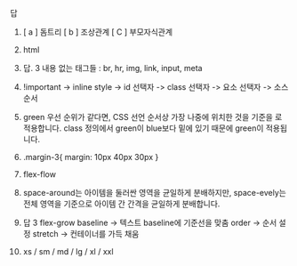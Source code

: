 답

1. [ a ] 돔트리
   [ b ] 조상관계
   [ C ] 부모자식관계



2. html



3. 답. 3
   내용 없는 태그들
   : br, hr, img, link, input, meta

   

4. !important -> inline style -> id 선택자 -> class 선택자 -> 요소 선택자 -> 소스 순서

   

5. green
   우선 순위가 같다면, CSS 선언 순서상 가장 나중에 위치한 것을 기준을 로 적용합니다. class 정의에서 green이 blue보다 밑에 있기 때문에 green이 적용됩니다.

   

6. .margin-3{
   margin: 10px 40px 30px
   }

   

7. flex-flow

   

8. space-around는 아이템을 둘러싼 영역을 균일하게 분배하지만, space-evely는 전체 영역을 기준으로 아이템 간 간격을 균일하게 분배합니다.

   

9. 답 3 flex-grow
   baseline -> 텍스트 baseline에 기준선을 맞춤
   order -> 순서 설정
   stretch -> 컨테이너를 가득 채움

   

10. xs / sm / md / lg / xl / xxl







